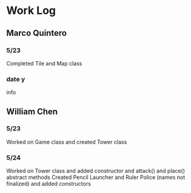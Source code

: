 # Work Log

## Marco Quintero

### 5/23

Completed Tile and Map class

### date y

info


## William Chen

### 5/23

Worked on Game class and created Tower class

### 5/24

Worked on Tower class and added constructor and attack() and place() abstract methods
Created Pencil Launcher and Ruler Police (names not finalized) and added constructors
